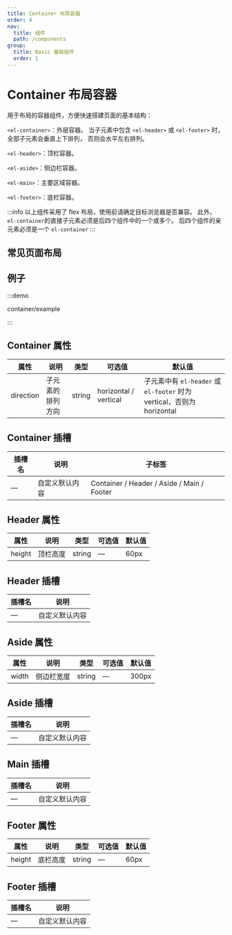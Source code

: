 ```yaml
---
title: Container 布局容器
order: 4
nav:
  title: 组件
  path: /components
group:
  title: Basic 基础组件
  order: 1
---
```

# Container 布局容器

用于布局的容器组件，方便快速搭建页面的基本结构：

`<el-container>`：外层容器。 当子元素中包含 `<el-header>` 或 `<el-footer>` 时，全部子元素会垂直上下排列， 否则会水平左右排列。

`<el-header>`：顶栏容器。

`<el-aside>`：侧边栏容器。

`<el-main>`：主要区域容器。

`<el-footer>`：底栏容器。

:::info
 以上组件采用了 flex 布局，使用前请确定目标浏览器是否兼容。 此外，`el-container`的直接子元素必须是后四个组件中的一个或多个。 后四个组件的亲元素必须是一个 `el-container`
:::

## 常见页面布局

<code src="./demos/basic.tsx" ></code>

## 例子

:::demo

container/example

:::

## Container 属性

| 属性        | 说明       | 类型     | 可选值                   | 默认值                                                        |
| --------- | -------- | ------ | --------------------- | ---------------------------------------------------------- |
| direction | 子元素的排列方向 | string | horizontal / vertical | 子元素中有 `el-header` 或 `el-footer` 时为 vertical，否则为 horizontal |

## Container 插槽

| 插槽名 | 说明      | 子标签                                        |
| --- | ------- | ------------------------------------------ |
| —   | 自定义默认内容 | Container / Header / Aside / Main / Footer |

## Header 属性

| 属性     | 说明   | 类型     | 可选值 | 默认值  |
| ------ | ---- | ------ | --- | ---- |
| height | 顶栏高度 | string | —   | 60px |

## Header 插槽

| 插槽名 | 说明      |
| --- | ------- |
| —   | 自定义默认内容 |

## Aside 属性

| 属性    | 说明    | 类型     | 可选值 | 默认值   |
| ----- | ----- | ------ | --- | ----- |
| width | 侧边栏宽度 | string | —   | 300px |

## Aside 插槽

| 插槽名 | 说明      |
| --- | ------- |
| —   | 自定义默认内容 |

## Main 插槽

| 插槽名 | 说明      |
| --- | ------- |
| —   | 自定义默认内容 |

## Footer 属性

| 属性     | 说明   | 类型     | 可选值 | 默认值  |
| ------ | ---- | ------ | --- | ---- |
| height | 底栏高度 | string | —   | 60px |

## Footer 插槽

| 插槽名 | 说明      |
| --- | ------- |
| —   | 自定义默认内容 |

<style lang="scss">
.example-showcase {
  .el-header,
  .el-footer {
    background-color: #b3c0d1;
    color: var(--el-text-color-primary);
  }

  .el-aside {
    color: var(--el-text-color-primary);
  }

  .common-layout {
    .el-header,
    .el-footer {
      text-align: center;
    }

    .el-aside {
      background-color: #d3dce6;
      text-align: center;
      line-height: 200px;
    }

    .el-main {
      background-color: #e9eef3;
      color: var(--el-text-color-primary);
      text-align: center;
      line-height: 160px;
    }

    .el-container {
      margin-bottom: 40px;
      &:last-child {
        margin-bottom: 0;
      }
      &:nth-child(5) .el-aside,
      &:nth-child(6) .el-aside {
        line-height: 260px;
      }

      &:nth-child(7) .el-aside {
        line-height: 320px;
      }
    }
  }
}
</style>
